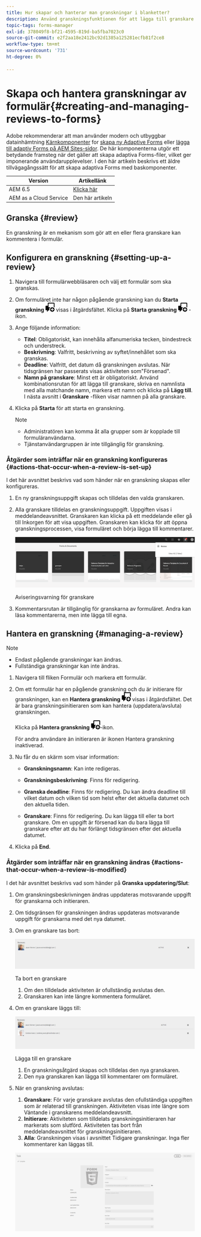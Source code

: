 ```yaml
---
title: Hur skapar och hanterar man granskningar i blanketter?
description: Använd granskningsfunktionen för att lägga till granskare och låta granskare kommentera ett formulär.
topic-tags: forms-manager
exl-id: 378049f8-bf21-4595-819d-ba5fba7023c0
source-git-commit: e2f2aa18e2412bc92d1385a125281ecfb81f2ce8
workflow-type: tm+mt
source-wordcount: '731'
ht-degree: 0%

---
```


# Skapa och hantera granskningar av formulär{#creating-and-managing-reviews-to-forms}

<span class="preview"> Adobe rekommenderar att man använder modern och utbyggbar datainhämtning [Kärnkomponenter](https://experienceleague.adobe.com/docs/experience-manager-core-components/using/adaptive-forms/introduction.html) for [skapa ny Adaptive Forms](/help/forms/creating-adaptive-form-core-components.md) eller [lägga till adaptiv Forms på AEM Sites-sidor](/help/forms/create-or-add-an-adaptive-form-to-aem-sites-page.md). De här komponenterna utgör ett betydande framsteg när det gäller att skapa adaptiva Forms-filer, vilket ger imponerande användarupplevelser. I den här artikeln beskrivs ett äldre tillvägagångssätt för att skapa adaptiva Forms med baskomponenter. </span>


| Version | Artikellänk |
| -------- | ---------------------------- |
| AEM 6.5 | [Klicka här](https://experienceleague.adobe.com/docs/experience-manager-65/forms/adaptive-forms-advanced-authoring/create-reviews-forms.html) |
| AEM as a Cloud Service | Den här artikeln |

## Granska {#review}

En granskning är en mekanism som gör att en eller flera granskare kan kommentera i formulär.

## Konfigurera en granskning {#setting-up-a-review}

1. Navigera till formulärwebbläsaren och välj ett formulär som ska granskas.
1. Om formuläret inte har någon pågående granskning kan du **Starta granskning** ![aem6forms_review_chat_comment](assets/aem6forms_review_chat_comment.png) visas i åtgärdsfältet. Klicka på **Starta granskning** ![aem6forms_review_chat_comment](assets/aem6forms_review_chat_comment.png) -ikon.
1. Ange följande information:

   * **Titel**: Obligatoriskt, kan innehålla alfanumeriska tecken, bindestreck och understreck.
   * **Beskrivning**: Valfritt, beskrivning av syftet/innehållet som ska granskas.
   * **Deadline**: Valfritt, det datum då granskningen avslutas. När tidsgränsen har passerats visas aktiviteten som&quot;Försenad&quot;.
   * **Namn på granskare**: Minst ett är obligatoriskt. Använd kombinationsrutan för att lägga till granskare, skriva en namnlista med alla matchande namn, markera ett namn och klicka på **Lägg till**. I nästa avsnitt i **Granskare** -fliken visar namnen på alla granskare.

1. Klicka på **Starta** för att starta en granskning.

   >[!NOTE]
   >
   >* Administratören kan komma åt alla grupper som är kopplade till formuläranvändarna.
   >* Tjänstanvändargruppen är inte tillgänglig för granskning.

### Åtgärder som inträffar när en granskning konfigureras {#actions-that-occur-when-a-review-is-set-up}

I det här avsnittet beskrivs vad som händer när en granskning skapas eller konfigureras.

1. En ny granskningsuppgift skapas och tilldelas den valda granskaren.
1. Alla granskare tilldelas en granskningsuppgift. Uppgiften visas i meddelandeavsnittet. Granskaren kan klicka på ett meddelande eller gå till Inkorgen för att visa uppgiften. Granskaren kan klicka för att öppna granskningsprocessen, visa formuläret och börja lägga till kommentarer.

   ![Aviseringsvarning för granskare](assets/review-notification-img.png)

   Aviseringsvarning för granskare

1. Kommentarsrutan är tillgänglig för granskarna av formuläret. Andra kan läsa kommentarerna, men inte lägga till egna.

## Hantera en granskning {#managing-a-review}

>[!NOTE]
>
>* Endast pågående granskningar kan ändras.
>* Fullständiga granskningar kan inte ändras.

1. Navigera till fliken Formulär och markera ett formulär.

1. Om ett formulär har en pågående granskning och du är initierare för granskningen, kan en **Hantera granskning** ![aem6forms_review_chat_comment](assets/aem6forms_review_chat_comment.png) visas i åtgärdsfältet. Det är bara granskningsinitieraren som kan hantera (uppdatera/avsluta) granskningen.

   Klicka på **Hantera granskning** ![aem6forms_review_chat_comment](assets/aem6forms_review_chat_comment.png)-ikon.

   För andra användare än initieraren är ikonen Hantera granskning inaktiverad.

1. Nu får du en skärm som visar information:

   * **Granskningsnamn**: Kan inte redigeras.

   * **Granskningsbeskrivning**: Finns för redigering.

   * **Granska deadline**: Finns för redigering. Du kan ändra deadline till vilket datum och vilken tid som helst efter det aktuella datumet och den aktuella tiden.

   * **Granskare**: Finns för redigering. Du kan lägga till eller ta bort granskare. Om en uppgift är försenad kan du bara lägga till granskare efter att du har förlängt tidsgränsen efter det aktuella datumet.

1. Klicka på **End**.

### Åtgärder som inträffar när en granskning ändras {#actions-that-occur-when-a-review-is-modified}

I det här avsnittet beskrivs vad som händer på **Granska uppdatering/Slut**:

1. Om granskningsbeskrivningen ändras uppdateras motsvarande uppgift för granskarna och initieraren.
1. Om tidsgränsen för granskningen ändras uppdateras motsvarande uppgift för granskarna med det nya datumet.

1. Om en granskare tas bort:

   ![Ta bort en granskare](assets/removeduser.png)

   Ta bort en granskare

   1. Om den tilldelade aktiviteten är ofullständig avslutas den.
   1. Granskaren kan inte längre kommentera formuläret.

1. Om en granskare läggs till:

   ![Lägga till en granskare](assets/addedreviewer.png)

   Lägga till en granskare

   1. En granskningsåtgärd skapas och tilldelas den nya granskaren.
   1. Den nya granskaren kan lägga till kommentarer om formuläret.

1. När en granskning avslutas:

   1. **Granskare**: För varje granskare avslutas den ofullständiga uppgiften som är relaterad till granskningen. Aktiviteten visas inte längre som Väntande i granskarens meddelandeavsnitt.
   1. **Initierare**: Aktiviteten som tilldelats granskningsinitieraren har markerats som slutförd. Aktiviteten tas bort från meddelandeavsnittet för granskningsinitieraren.
   1. **Alla**: Granskningen visas i avsnittet Tidigare granskningar. Inga fler kommentarer kan läggas till.

   ![granskning slutförd](assets/review-complete-imgg.png)
